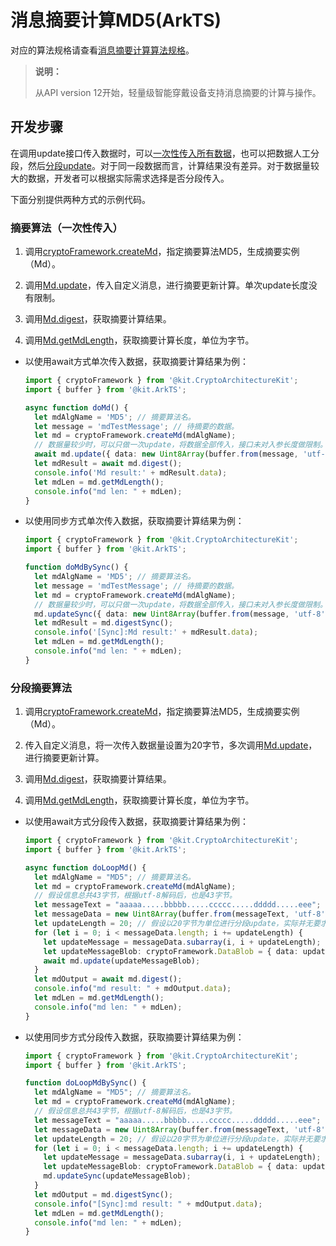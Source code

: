 # 消息摘要计算MD5(ArkTS)

<!--Kit: Crypto Architecture Kit-->
<!--Subsystem: Security-->
<!--Owner: @zxz--3-->
<!--Designer: @lanming-->
<!--Tester: @PAFT-->
<!--Adviser: @zengyawen-->

对应的算法规格请查看[消息摘要计算算法规格](crypto-generate-message-digest-overview.md#支持的算法与规格)。

> **说明：**
> 
> 从API version 12开始，轻量级智能穿戴设备支持消息摘要的计算与操作。

## 开发步骤

在调用update接口传入数据时，可以[一次性传入所有数据](#摘要算法一次性传入)，也可以把数据人工分段，然后[分段update](#分段摘要算法)。对于同一段数据而言，计算结果没有差异。对于数据量较大的数据，开发者可以根据实际需求选择是否分段传入。

下面分别提供两种方式的示例代码。

### 摘要算法（一次性传入）

1. 调用[cryptoFramework.createMd](../../reference/apis-crypto-architecture-kit/js-apis-cryptoFramework.md#cryptoframeworkcreatemd)，指定摘要算法MD5，生成摘要实例（Md）。

2. 调用[Md.update](../../reference/apis-crypto-architecture-kit/js-apis-cryptoFramework.md#update-6)，传入自定义消息，进行摘要更新计算。单次update长度没有限制。

3. 调用[Md.digest](../../reference/apis-crypto-architecture-kit/js-apis-cryptoFramework.md#digest)，获取摘要计算结果。

4. 调用[Md.getMdLength](../../reference/apis-crypto-architecture-kit/js-apis-cryptoFramework.md#getmdlength)，获取摘要计算长度，单位为字节。

- 以使用await方式单次传入数据，获取摘要计算结果为例：

  ```ts
  import { cryptoFramework } from '@kit.CryptoArchitectureKit';
  import { buffer } from '@kit.ArkTS';

  async function doMd() {
    let mdAlgName = 'MD5'; // 摘要算法名。
    let message = 'mdTestMessage'; // 待摘要的数据。
    let md = cryptoFramework.createMd(mdAlgName);
    // 数据量较少时，可以只做一次update，将数据全部传入，接口未对入参长度做限制。
    await md.update({ data: new Uint8Array(buffer.from(message, 'utf-8').buffer) });
    let mdResult = await md.digest();
    console.info('Md result:' + mdResult.data);
    let mdLen = md.getMdLength();
    console.info("md len: " + mdLen);
  }
  ```

- 以使用同步方式单次传入数据，获取摘要计算结果为例：

  ```ts
  import { cryptoFramework } from '@kit.CryptoArchitectureKit';
  import { buffer } from '@kit.ArkTS';

  function doMdBySync() {
    let mdAlgName = 'MD5'; // 摘要算法名。
    let message = 'mdTestMessage'; // 待摘要的数据。
    let md = cryptoFramework.createMd(mdAlgName);
    // 数据量较少时，可以只做一次update，将数据全部传入，接口未对入参长度做限制。
    md.updateSync({ data: new Uint8Array(buffer.from(message, 'utf-8').buffer) });
    let mdResult = md.digestSync();
    console.info('[Sync]:Md result:' + mdResult.data);
    let mdLen = md.getMdLength();
    console.info("md len: " + mdLen);
  }
  ```

### 分段摘要算法

1. 调用[cryptoFramework.createMd](../../reference/apis-crypto-architecture-kit/js-apis-cryptoFramework.md#cryptoframeworkcreatemd)，指定摘要算法MD5，生成摘要实例（Md）。

2. 传入自定义消息，将一次传入数据量设置为20字节，多次调用[Md.update](../../reference/apis-crypto-architecture-kit/js-apis-cryptoFramework.md#update-7)，进行摘要更新计算。

3. 调用[Md.digest](../../reference/apis-crypto-architecture-kit/js-apis-cryptoFramework.md#digest-1)，获取摘要计算结果。

4. 调用[Md.getMdLength](../../reference/apis-crypto-architecture-kit/js-apis-cryptoFramework.md#getmdlength)，获取摘要计算长度，单位为字节。

- 以使用await方式分段传入数据，获取摘要计算结果为例：

  ```ts
  import { cryptoFramework } from '@kit.CryptoArchitectureKit';
  import { buffer } from '@kit.ArkTS';

  async function doLoopMd() {
    let mdAlgName = "MD5"; // 摘要算法名。
    let md = cryptoFramework.createMd(mdAlgName);
    // 假设信息总共43字节，根据utf-8解码后，也是43字节。
    let messageText = "aaaaa.....bbbbb.....ccccc.....ddddd.....eee";
    let messageData = new Uint8Array(buffer.from(messageText, 'utf-8').buffer);
    let updateLength = 20; // 假设以20字节为单位进行分段update，实际并无要求。
    for (let i = 0; i < messageData.length; i += updateLength) {
      let updateMessage = messageData.subarray(i, i + updateLength);
      let updateMessageBlob: cryptoFramework.DataBlob = { data: updateMessage };
      await md.update(updateMessageBlob);
    }
    let mdOutput = await md.digest();
    console.info("md result: " + mdOutput.data);
    let mdLen = md.getMdLength();
    console.info("md len: " + mdLen);
  }
  ```

- 以使用同步方式分段传入数据，获取摘要计算结果为例：

  ```ts
  import { cryptoFramework } from '@kit.CryptoArchitectureKit';
  import { buffer } from '@kit.ArkTS';

  function doLoopMdBySync() {
    let mdAlgName = "MD5"; // 摘要算法名。
    let md = cryptoFramework.createMd(mdAlgName);
    // 假设信息总共43字节，根据utf-8解码后，也是43字节。
    let messageText = "aaaaa.....bbbbb.....ccccc.....ddddd.....eee";
    let messageData = new Uint8Array(buffer.from(messageText, 'utf-8').buffer);
    let updateLength = 20; // 假设以20字节为单位进行分段update，实际并无要求。
    for (let i = 0; i < messageData.length; i += updateLength) {
      let updateMessage = messageData.subarray(i, i + updateLength);
      let updateMessageBlob: cryptoFramework.DataBlob = { data: updateMessage };
      md.updateSync(updateMessageBlob);
    }
    let mdOutput = md.digestSync();
    console.info("[Sync]:md result: " + mdOutput.data);
    let mdLen = md.getMdLength();
    console.info("md len: " + mdLen);
  }
  ```